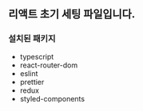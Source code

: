 ## 리액트 초기 세팅 파일입니다.

### 설치된 패키지
- typescript
- react-router-dom
- eslint
- prettier
- redux
- styled-components